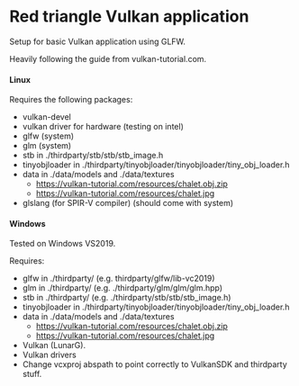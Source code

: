 # Red triangle Vulkan application

Setup for basic Vulkan application using GLFW.

Heavily following the guide from vulkan-tutorial.com.


#### Linux

Requires the following packages:
- vulkan-devel
- vulkan driver for hardware (testing on intel)
- glfw (system)
- glm (system)
- stb in ./thirdparty/stb/stb/stb_image.h
- tinyobjloader in ./thirdparty/tinyobjloader/tinyobjloader/tiny_obj_loader.h
- data in ./data/models and ./data/textures 
  - https://vulkan-tutorial.com/resources/chalet.obj.zip
  - https://vulkan-tutorial.com/resources/chalet.jpg
- glslang (for SPIR-V compiler) (should come with system)



#### Windows

Tested on Windows VS2019. 

Requires:
- glfw in ./thirdparty/ (e.g. thirdparty/glfw/lib-vc2019)
- glm in ./thirdparty/ (e.g. ./thirdparty/glm/glm/glm.hpp)
- stb in ./thirdparty/ (e.g. ./thirdparty/stb/stb/stb_image.h)
- tinyobjloader in ./thirdparty/tinyobjloader/tinyobjloader/tiny_obj_loader.h
- data in ./data/models and ./data/textures 
  - https://vulkan-tutorial.com/resources/chalet.obj.zip
  - https://vulkan-tutorial.com/resources/chalet.jpg
- Vulkan (LunarG).
- Vulkan drivers
- Change vcxproj abspath to point correctly to VulkanSDK and thirdparty stuff.

